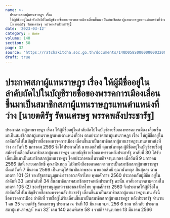 ```yaml
---
name: >-
  ประกาศสภาผู้แทนราษฎร เรื่อง
  ให้ผู้มีชื่ออยู่ในลำดับถัดไปในบัญชีรายชื่อของพรรคการเมืองเลื่อนขึ้นมาเป็นสมาชิกสภาผู้แทนราษฎรแทนตำแหน่งที่ว่าง
  [นายตติรัฐ รัตนเศรษฐ พรรคพลังประชารัฐ]
date: '2023-03-12'
category: ง พิเศษ
volume: 140
section: 58
page: 32
source: 'https://ratchakitcha.soc.go.th/documents/140D058S0000000003200.pdf'
draft: true
---
```


# ประกาศสภาผู้แทนราษฎร เรื่อง ให้ผู้มีชื่ออยู่ในลำดับถัดไปในบัญชีรายชื่อของพรรคการเมืองเลื่อนขึ้นมาเป็นสมาชิกสภาผู้แทนราษฎรแทนตำแหน่งที่ว่าง [นายตติรัฐ รัตนเศรษฐ พรรคพลังประชารัฐ]

ประกาศสภาผู้แทนราษฎร เรื่อง ให้ผู้มีชื่ออยู่ในลำดับถัดไปในบัญชีรายชื่อของพรรคการเมือง เลื่อนขึ้นมาเป็นสมาชิกสภาผู้แทนราษฎรแทนตาแหน่งที่ว่าง ตามประกาศสภาผู้แทนราษฎร เรื่อง ให้ผู้มีชื่ออยู่ในลาดับถัดไปในบัญชีรายชื่อของพรรคการเมือง เลื่อนขึ้นมาเป็นสมาชิกสภาผู้แทนราษฎรแทนตาแหน่งที่ว่าง ลงวันที่ 5 มกราคม 2566 ซึ่งได้ประกาศให้ นายเอกสิทธิ์ คุณานันทกุล ผู้มีชื่ออยู่ในบัญชีรายชื่อผู้สมัครรับเลือกตั้งสมาชิกสภาผู้แทนราษฎร แบบบัญชีรายชื่อของพรรคพลังประชารัฐ ลาดับที่ 30 ได้รับเลื่อนขึ้นมาเป็นสมาชิกสภาผู้แทนราษฎร โดยประกาศลงในราชกิจจานุเบกษา เมื่อวันที่ 9 มกราคม 2566 บัดนี้ นายเอกสิทธิ์ คุณานันทกุล ได้มีหนังสือขอลาออกจากการเป็นสมาชิกสภาผู้แทนราษฎร ตั้งแต่วันที่ 7 มีนาคม 2566 เป็นเหตุให้สมาชิกภาพของ นายเอกสิทธิ์ คุณานันทกุล สิ้นสุดลง ตามมาตรา 101 (3) ของรัฐธรรมนูญแห่งราชอาณาจักรไทย พุทธศักราช 2560 ประกอบกับผู้มีชื่อ อยู่ในลำดับที่ 33 และลำดับที่ 34 สิ้นสมาชิกภาพสมาชิกพรรคพลังประชารัฐ ฉะนั้น อาศัยอานาจตามความในมาตรา 105 (2) ของรัฐธรรมนูญแห่งราชอาณาจักรไทย พุทธศักราช 2560 จึงประกาศให้ผู้มีชื่อในลำดับถัดไปในบัญชีรายชื่อของพรรคพลังประชารัฐ เลื่อนขึ้นมาเป็นสมาชิกสภาผู้แทนราษฎรแทน ดังนี้ ชื่อพรรคการเมือง ลำดับที่ รายชื่อผู้ได้รับเลื่อนขึ้นมาเป็นสมาชิกสภาผู้แทนราษฎร พลังประชารัฐ จำนวน 1 คน 35 นายตติรัฐ รัตนเศรษฐ ประกาศ ณ วันที่ 10 มีนาคม พ.ศ. 256 6 ชวน หลีกภัย ประธานสภาผู้แทนราษฎร ้ หนา 32 ่ เลม 140 ตอนพิเศษ 58 ง ราชกิจจานุเบกษา 13 มีนาคม 2566
